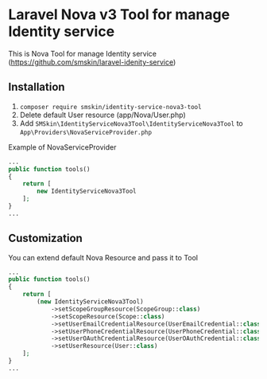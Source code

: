 # Laravel Nova v3 Tool for manage Identity service
This is Nova Tool for manage Identity service (https://github.com/smskin/laravel-idenity-service)

## Installation
1. `composer require smskin/identity-service-nova3-tool`
2. Delete default User resource (app/Nova/User.php)
3. Add `SMSkin\IdentityServiceNova3Tool\IdentityServiceNova3Tool` to `App\Providers\NovaServiceProvider.php`

Example of NovaServiceProvider
```php
...
public function tools()
{
    return [
        new IdentityServiceNova3Tool
    ];
}
...
```

## Customization
You can extend default Nova Resource and pass it to Tool
```php
...
public function tools()
{
    return [
        (new IdentityServiceNova3Tool)
            ->setScopeGroupResource(ScopeGroup::class)
            ->setScopeResource(Scope::class)
            ->setUserEmailCredentialResource(UserEmailCredential::class)
            ->setUserPhoneCredentialResource(UserPhoneCredential::class)
            ->setUserOAuthCredentialResource(UserOAuthCredential::class)
            ->setUserResource(User::class)
    ];
}
...
```